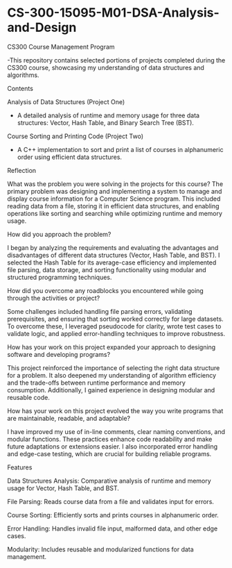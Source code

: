 # CS-300-15095-M01-DSA-Analysis-and-Design

CS300 Course Management Program

-This repository contains selected portions of projects completed during the CS300 course, showcasing my understanding of data structures and algorithms.

Contents

Analysis of Data Structures (Project One)

- A detailed analysis of runtime and memory usage for three data structures: Vector, Hash Table, and Binary Search Tree (BST).

Course Sorting and Printing Code (Project Two)

- A C++ implementation to sort and print a list of courses in alphanumeric order using efficient data structures.



Reflection

What was the problem you were solving in the projects for this course?
The primary problem was designing and implementing a system to manage and display course information for a Computer Science program. This included reading data from a file, storing it in efficient data structures, and enabling operations like sorting and searching while optimizing runtime and memory usage.

How did you approach the problem?

I began by analyzing the requirements and evaluating the advantages and disadvantages of different data structures (Vector, Hash Table, and BST). I selected the Hash Table for its average-case efficiency and implemented file parsing, data storage, and sorting functionality using modular and structured programming techniques.

How did you overcome any roadblocks you encountered while going through the activities or project?

Some challenges included handling file parsing errors, validating prerequisites, and ensuring that sorting worked correctly for large datasets. To overcome these, I leveraged pseudocode for clarity, wrote test cases to validate logic, and applied error-handling techniques to improve robustness.

How has your work on this project expanded your approach to designing software and developing programs?

This project reinforced the importance of selecting the right data structure for a problem. It also deepened my understanding of algorithm efficiency and the trade-offs between runtime performance and memory consumption. Additionally, I gained experience in designing modular and reusable code.

How has your work on this project evolved the way you write programs that are maintainable, readable, and adaptable?

I have improved my use of in-line comments, clear naming conventions, and modular functions. These practices enhance code readability and make future adaptations or extensions easier. I also incorporated error handling and edge-case testing, which are crucial for building reliable programs.

Features

Data Structures Analysis: Comparative analysis of runtime and memory usage for Vector, Hash Table, and BST.

File Parsing: Reads course data from a file and validates input for errors.

Course Sorting: Efficiently sorts and prints courses in alphanumeric order.

Error Handling: Handles invalid file input, malformed data, and other edge cases.

Modularity: Includes reusable and modularized functions for data management.
